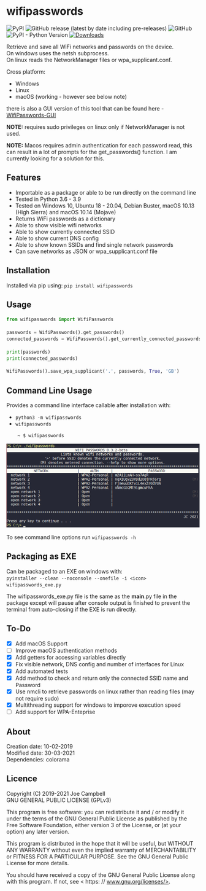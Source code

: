 # wifipasswords

![PyPI](https://img.shields.io/pypi/v/wifipasswords) ![GitHub release (latest by date including pre-releases)](https://img.shields.io/github/v/release/needs-coffee/wifipasswords?include_prereleases) ![GitHub](https://img.shields.io/github/license/needs-coffee/wifipasswords) ![PyPI - Python Version](https://img.shields.io/pypi/pyversions/wifipasswords) [![Downloads](https://pepy.tech/badge/wifipasswords)](https://pepy.tech/project/wifipasswords)

Retrieve and save all WiFi networks and passwords on the device.  
On windows uses the netsh subprocess.  
On linux reads the NetworkManager files or wpa_supplicant.conf.  

Cross platform:
- Windows
- Linux
- macOS (working - however see below note)

there is also a GUI version of this tool that can be found here - [WifiPasswords-GUI](https://github.com/needs-coffee/wifipasswords-GUI)

**NOTE:** requires sudo privileges on linux only if NetworkManager is not used.  

**NOTE:** Macos requires admin authentication for each password read, this can result in a lot of prompts for the get_passwords() function. I am currently looking for a solution for this.

Features
--------
- Importable as a package or able to be run directly on the command line
- Tested in Python 3.6 - 3.9
- Tested on Windows 10, Ubuntu 18 - 20.04, Debian Buster, macOS 10.13 (High Sierra) and macOS 10.14 (Mojave)
- Returns WiFi passwords as a dictionary
- Able to show visible wifi networks
- Able to show currently connected SSID
- Able to show current DNS config
- Able to show known SSIDs and find single network passwords
- Can save networks as JSON or wpa_supplicant.conf file

Installation
------------
Installed via pip using: ``pip install wifipasswords``

Usage
-----
```python
from wifipasswords import WifiPasswords

passwords = WifiPasswords().get_passwords()
connected_passwords = WifiPasswords().get_currently_connected_passwords()

print(passwords)
print(connected_passwords)

WifiPasswords().save_wpa_supplicant('.', passwords, True, 'GB')
```

Command Line Usage
------------------
Provides a command line interface callable after installation with:
- ``python3 -m wifipasswords``
- ``wifipasswords``

```shell
    ~ $ wifipasswords
```

![exampleoutput](docs/command_line_example.png "Example Command Line Output")


To see command line options run ``wifipasswords -h``

Packaging as EXE
----------------
Can be packaged to an EXE on windows with:  
``pyinstaller --clean --noconsole --onefile -i <icon> wifipasswords_exe.py``

The wifipasswords_exe.py file is the same as the __main__.py file in the package except will pause after console output is finished to prevent the terminal from auto-closing if the EXE is run directly.

To-Do
-----
- [X] Add macOS Support
- [ ] Improve macOS authentication methods
- [X] Add getters for accessing variables directly
- [X] Fix visible network, DNS config and number of interfaces for Linux
- [X] Add automated tests
- [X] Add method to check and return only the connected SSID name and Password
- [X] Use nmcli to retrieve passwords on linux rather than reading files (may not require sudo) 
- [X] Multithreading support for windows to imporove execution speed
- [ ] Add support for WPA-Enteprise 

About
-----
Creation date: 10-02-2019  
Modified date: 30-03-2021  
Dependencies: colorama  


Licence
-------
Copyright (C) 2019-2021 Joe Campbell  
 GNU GENERAL PUBLIC LICENSE (GPLv3)  

This program is free software: you can redistribute it and / or modify
it under the terms of the GNU General Public License as published by
the Free Software Foundation, either version 3 of the License, or
(at your option) any later version.

This program is distributed in the hope that it will be useful,
but WITHOUT ANY WARRANTY
without even the implied warranty of
MERCHANTABILITY or FITNESS FOR A PARTICULAR PURPOSE.  See the
GNU General Public License for more details.

You should have received a copy of the GNU General Public License
along with this program.  If not, see < https: // www.gnu.org/licenses/>.
